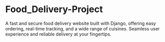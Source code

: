 # Food_Delivery-Project
A fast and secure food delivery website built with Django, offering easy ordering, real-time tracking, and a wide range of cuisines. Seamless user experience and reliable delivery at your fingertips.
